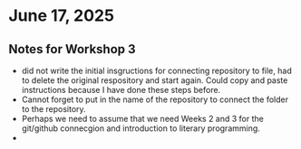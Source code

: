 # June 17, 2025

## Notes for Workshop 3

- did not write the initial insgructions for connecting repository to file, had to delete the original respository and start again. Could copy and paste instructions because I have done these steps before.
- Cannot forget to put in the name of the repository to connect the folder to the repository.
- Perhaps we need to assume that we need Weeks 2 and 3 for the git/github connecgion and introduction to literary programming.
- 


